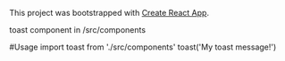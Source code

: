 This project was bootstrapped with [Create React App](https://github.com/facebook/create-react-app).

toast component in /src/components

#Usage
import toast from './src/components'
toast('My toast message!')

